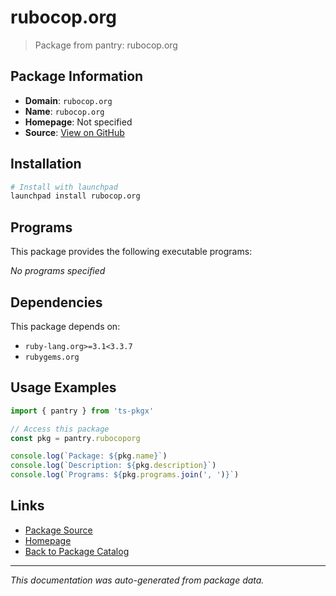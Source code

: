 # rubocop.org

> Package from pantry: rubocop.org

## Package Information

- **Domain**: `rubocop.org`
- **Name**: `rubocop.org`
- **Homepage**: Not specified
- **Source**: [View on GitHub](https://github.com/pkgxdev/pantry/tree/main/projects/rubocop.org/package.yml)

## Installation

```bash
# Install with launchpad
launchpad install rubocop.org
```

## Programs

This package provides the following executable programs:

*No programs specified*

## Dependencies

This package depends on:

- `ruby-lang.org>=3.1<3.3.7`
- `rubygems.org`

## Usage Examples

```typescript
import { pantry } from 'ts-pkgx'

// Access this package
const pkg = pantry.rubocoporg

console.log(`Package: ${pkg.name}`)
console.log(`Description: ${pkg.description}`)
console.log(`Programs: ${pkg.programs.join(', ')}`)
```

## Links

- [Package Source](https://github.com/pkgxdev/pantry/tree/main/projects/rubocop.org/package.yml)
- [Homepage](#)
- [Back to Package Catalog](../package-catalog.md)

---

*This documentation was auto-generated from package data.*
